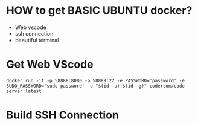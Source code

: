 # HOW to get BASIC UBUNTU docker?
- Web vscode
- ssh connection
- beautiful terminal

# Get Web VScode
```
docker run -it -p 58888:8080 -p 58889:22 -e PASSWORD='password' -e SUDO_PASSWORD='sudo password' -u "$(id -u):$(id -g)" codercom/code-server:latest
```

# Build SSH Connection
